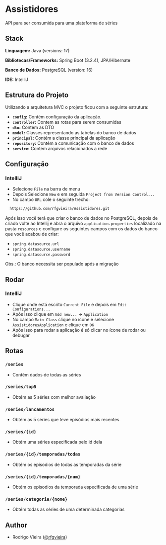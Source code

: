 
# Assistidores

API para ser consumida para uma plataforma de séries


## Stack

**Linguagem:** Java (versions: 17)

**Bibliotecas/Frameworks:** Spring Boot (3.2.4), JPA/Hibernate

**Banco de Dados:** PostgreSQL (version: 16)

**IDE:** IntelliJ

## Estrutura do Projeto
Utilizando a arquitetura MVC o projeto ficou com  a seguinte estrutura:

- **`config`:** Contém configuração da aplicação.
- **`controller`:** Contem as rotas para serem consumidas
- **`dto`:** Contem as DTO
- **`model`:** Classes representando as tabelas do banco de dados
- **`principal`:** Contém a classe principal da aplicação
- **`repository`:** Contém a comunicação com o banco de dados
- **`service`:** Contém arquivos relacionados a rede

## Configuração

### IntelliJ
* Selecione `File` na barra de menu
* Depois Selecione `New` e em seguida `Project from Version Control...`
* No campo `URL` cole o seguinte trecho:
```bash
  https://github.com/rfgvieira/Assistidores.git
```
Após isso você terá que criar o banco de dados no PostgreSQL, depois de criado volte ao Intellij e abra o arquivo `application.properties` localizado na pasta `resources` e configure os seguintes campos com os dados do banco que você acabou de criar:
* `spring.datasource.url`
* `spring.datasource.username`
* `spring.datasource.password`

Obs.: O banco necessita ser populado após a migração

    
## Rodar

### IntelliJ
* Clique onde está escrito `Current File` e depois em `Edit Configurations...`
* Após isso clique em `Add new...` -> `Application` 
* No campo `Main Class` clique no ícone e selecione `AssistidoresApplication` e clique em `OK`
* Após isso para rodar a aplicação é só clicar no ícone de rodar ou debugar

## Rotas

### `/series`
* Contém dados de todas as séries

### `/series/top5`
* Obtém as 5 séries com melhor avaliação

### `/series/lancamentos`
* Obtém as 5 séries que teve episódios mais recentes

### `/series/{id}`
* Obtém uma séries especificada pelo id dela

 ### `/series/{id}/temporadas/todas`
* Obtém os episodios de todas as temporadas da série

### `/series/{id}/temporadas/{num}`
*  Obtém os episodios da temporada especificada de uma série

### `/series/categoria/{nome}`
*  Obtém todas as séries de uma determinada categorias


## Author

- Rodrigo Vieira ([@rfgvieira](https://github.com/rfgvieira))

